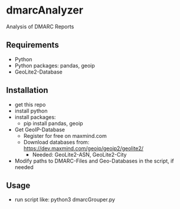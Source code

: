 # dmarcAnalyzer
Analysis of DMARC Reports

## Requirements
* Python
* Python packages: pandas, geoip
* GeoLite2-Database

## Installation
* get this repo
* install python
* install packages:
	* pip install pandas, geoip
* Get GeoIP-Database
	* Register for free on maxmind.com
	* Download databases from: https://dev.maxmind.com/geoip/geoip2/geolite2/
		* Needed: GeoLite2-ASN, GeoLite2-City
* Modify paths to DMARC-Files and Geo-Databases in the script, if needed

## Usage
* run script like: python3 dmarcGrouper.py
